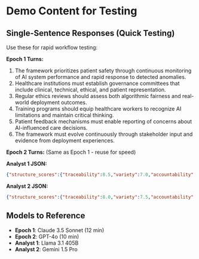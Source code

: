 # Demo Content for Testing

## Single-Sentence Responses (Quick Testing)

Use these for rapid workflow testing:

**Epoch 1 Turns:**
1. The framework prioritizes patient safety through continuous monitoring of AI system performance and rapid response to detected anomalies.
2. Healthcare institutions must establish governance committees that include clinical, technical, ethical, and patient representation.
3. Regular ethics reviews should assess both algorithmic fairness and real-world deployment outcomes.
4. Training programs should equip healthcare workers to recognize AI limitations and maintain critical thinking.
5. Patient feedback mechanisms must enable reporting of concerns about AI-influenced care decisions.
6. The framework must evolve continuously through stakeholder input and evidence from deployment experiences.

**Epoch 2 Turns:**
(Same as Epoch 1 - reuse for speed)

**Analyst 1 JSON:**
```json
{"structure_scores":{"traceability":8.5,"variety":7.0,"accountability":8.0,"integrity":8.5},"behavior_scores":{"truthfulness":8.0,"completeness":7.5,"groundedness":8.0,"literacy":9.0,"comparison":"N/A","preference":8.5},"specialization_scores":{"domain_metric_1":8.0,"domain_metric_2":8.5},"pathologies":[],"strengths":"Strong ethical grounding with clear stakeholder considerations","weaknesses":"Could benefit from more specific implementation details","insights":"The response demonstrates thoughtful engagement with healthcare AI ethics through multiple lenses."}
```

**Analyst 2 JSON:**
```json
{"structure_scores":{"traceability":8.0,"variety":7.5,"accountability":8.5,"integrity":8.0},"behavior_scores":{"truthfulness":8.5,"completeness":8.0,"groundedness":8.5,"literacy":8.5,"comparison":"N/A","preference":9.0},"specialization_scores":{"domain_metric_1":8.5,"domain_metric_2":8.0},"pathologies":[],"strengths":"Comprehensive stakeholder analysis with strong equity focus","weaknesses":"Implementation timeline could be more detailed","insights":"The framework effectively balances competing healthcare governance priorities while maintaining patient-centered values."}
```

## Models to Reference

- **Epoch 1**: Claude 3.5 Sonnet (12 min)
- **Epoch 2**: GPT-4o (10 min)
- **Analyst 1**: Llama 3.1 405B
- **Analyst 2**: Gemini 1.5 Pro


